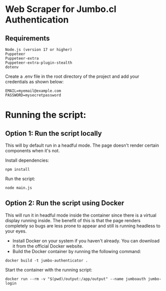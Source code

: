 # Web Scraper for Jumbo.cl Authentication

## Requirements

    Node.js (version 17 or higher)
    Puppeteer
    Puppeteer-extra
    Puppeteer-extra-plugin-stealth
    dotenv

Create a .env file in the root directory of the project and add your credentials as shown below:

```
EMAIL=myemail@example.com
PASSWORD=mysecretpassword
```

# Running the script:

## Option 1: Run the script locally

This will by default run in a headful mode. The page doesn't render certain components when it's not.

Install dependencies:

```
npm install
```

Run the script:

```
node main.js
```

## Option 2: Run the script using Docker

This will run it in headful mode inside the container since there is a virtual display running inside. The benefit of this is that the page renders completely so bugs are less prone to appear and still is running headless to your eyes.

- Install Docker on your system if you haven't already. You can download it from the official Docker website.
- Build the Docker container by running the following command:

```
docker build -t jumbo-authenticator .
```

Start the container with the running script:

```
docker run --rm -v "$(pwd)/output:/app/output" --name jumboauth jumbo-login
```
